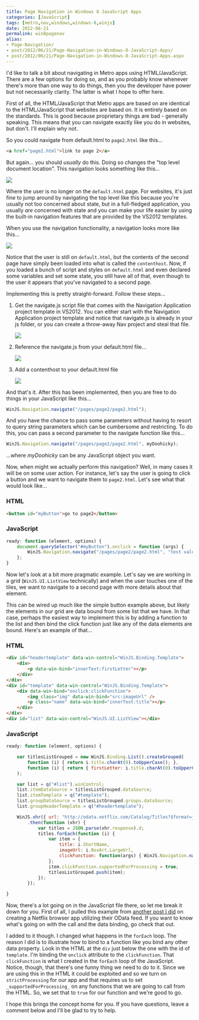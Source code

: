 ```yaml
---
title: Page Navigation in Windows 8 JavaScript Apps
categories: [JavaScript]
tags: [metro,nav,windows,windows-8,winjs]
date: 2012-06-21
permalink: win8pagenav
alias:
- Page-Navigation/
- post/2012/06/21/Page-Navigation-in-Windows-8-JavaScript-Apps/
- post/2012/06/21/Page-Navigation-in-Windows-8-JavaScript-Apps.aspx
---
```


I&#39;d like to talk a bit about navigating in Metro apps using HTML/JavaScript. There are a few options for doing so, and as you probably know whenever there&#39;s more than one way to do things, then you the developer have power but not necessarily clarity.  The latter is what I hope to offer here.

First of all, the HTML/JavaScript that Metro apps are based on are identical to the HTML/JavaScript that websites are based on. It is entirely based on the standards. This is good because proprietary things are bad - generally speaking. This means that you can navigate exactly like you do in websites, but don&#39;t. I&#39;ll explain why not.

So you could navigate from default.html to `page2.html` like this...

``` html
<a href="page2.html">link to page 2</a>
```

But again... you should _usually_ do this. Doing so changes the &quot;top level document location&quot;. This navigation looks something like this...

![](/files/win8pagenav_01.png)

Where the user is no longer on the `default.html` page. For websites, it&#39;s just fine to jump around by navigating the top level like this because you&#39;re usually not too concerned about state, but in a full-fledged application, you usually _are_ concerned with state and you can make your life easier by using the built-in navigation features that are provided by the VS2012 templates.

When you use the navigation functionality, a navigation looks more like this...

![](/files/win8pagenav_02.png)

Notice that the user is still on `default.html`, but the contents of the second page have simply been loaded into what is called the `contenthost`. Now, if you loaded a bunch of script and styles on `default.html` and even declared some variables and set some state, you still have all of that, even though to the user it appears that you&#39;ve navigated to a second page.

Implementing this is pretty straight-forward. Follow these steps...

1.  Get the navigate.js script file that comes with the Navigation Application project template in VS2012\. You can either start with the Navigation Application project template and notice that navigate.js is already in your js folder, or you can create a throw-away Nav project and steal that file.

    ![](/files/win8pagenav_03.png)
2.  Reference the navigate.js from your default.html file...

    ![](/files/win8pagenav_04.png)
3.  Add a contenthost to your default.html file

    ![](/files/win8pagenav_05.png)

And that&#39;s it. After this has been implemented, then you are free to do things in your JavaScript like this...

``` js
WinJS.Navigation.navigate("/pages/page2/page2.html");
```

And you have the chance to pass some parameters without having to resort to query string parameters which can be cumbersome and restricting. To do this, you can pass a second parameter to the navigate function like this...

``` js
WinJS.Navigation.navigate("/pages/page2/page2.html", myDoohicky);
```

...where _myDoohicky_ can be any JavaScript object you want.

Now, when might we actually perform this navigation? Well, in many cases it will be on some user action. For instance, let&#39;s say the user is going to click a button and we want to navigate them to `page2.html`. Let&#39;s see what that would look like...

### **HTML**

``` html
<button id="myButton">go to page2</button>
```

### **JavaScript**

``` js
ready: function (element, options) {
    document.querySelector("#myButton").onclick = function (args) {
        WinJS.Navigation.navigate("/pages/page2/page2.html", "test value");
    };
}
```

Now let&#39;s look at a bit more pragmatic example. Let&#39;s say we are working in a grid (`WinJS.UI.ListView` technically) and when the user touches one of the tiles, we want to navigate to a second page with more details about that element.

This can be wired up much like the simple button example above, but likely the elements in our grid are data bound from some list that we have. In that case, perhaps the easiest way to implement this is by adding a function to the list and then bind the click function just like any of the data elements are bound. Here&#39;s an example of that...

### **HTML**

``` html
<div id="headertemplate" data-win-control="WinJS.Binding.Template">
    <div>
        <p data-win-bind="innerText:firstLetter"></p>
    </div>
</div>
<div id="template" data-win-control="WinJS.Binding.Template">
    <div data-win-bind="onclick:clickFunction">
        <img class="img" data-win-bind="src:imageUrl" />
        <p class="name" data-win-bind="innerText:title"></p>
    </div>
</div>
<div id="list" data-win-control="WinJS.UI.ListView"></div>
```

### **JavaScript**

``` js
ready: function (element, options) {

    var titlesListGrouped = new WinJS.Binding.List().createGrouped(
        function (i) { return i.title.charAt(0).toUpperCase(); },
        function (i) { return { firstLetter: i.title.charAt(0).toUpperCase() }; }
    );

    var list = q("#list").winControl;
    list.itemDataSource = titlesListGrouped.dataSource;
    list.itemTemplate = q("#template");
    list.groupDataSource = titlesListGrouped.groups.dataSource;
    list.groupHeaderTemplate = q("#headertemplate");

    WinJS.xhr({ url: "http://odata.netflix.com/Catalog/Titles?$format=json&amp;$top=200" })
        .then(function (xhr) {
            var titles = JSON.parse(xhr.response).d;
            titles.forEach(function (i) {
                var item = {
                    title: i.ShortName,
                    imageUrl: i.BoxArt.LargeUrl,
                    clickFunction: function(args) { WinJS.Navigation.navigate("/pages/page2/page2.html", item); }
                };
                item.clickFunction.supportedForProcessing = true;
                titlesListGrouped.push(item);
            });
        });

}
```

Now, there&#39;s a lot going on in the JavaScript file there, so let me break it down for you. First of all, I pulled this example from [another post I did](/netflixstage1) on creating a Netflix browser app utilizing their OData feed. If you want to know what&#39;s going on with the call and the data binding, go check that out.

I added to it though. I changed what happens in the `forEach` loop. The reason I did is to illustrate how to bind to a function like you bind any other data property. Look in the HTML at the `div` just below the one with the id of `template`. I&#39;m binding the `onclick` attribute to the `clickFunction`. That `clickFunction` is what I created in the `forEach` loop of the JavaScript. Notice, though, that there&#39;s one funny thing we need to do to it. Since we are using this in the HTML it could be exploited and so we turn on `strictProcessing` for our app and that requires us to set `_supportedForProcessing_` on any functions that we are going to call from the HTML. So, we set that to `true` for our function and we&#39;re good to go.

I hope this brings the concept home for you. If you have questions, leave a comment below and I&#39;ll be glad to try to help.